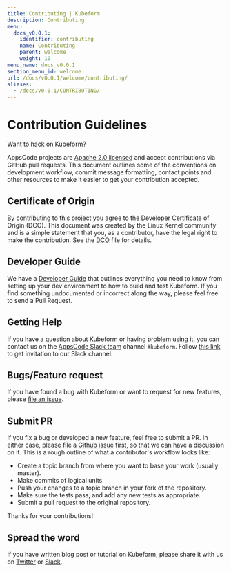 ```yaml
---
title: Contributing | Kubeform
description: Contributing
menu:
  docs_v0.0.1:
    identifier: contributing
    name: Contributing
    parent: welcome
    weight: 10
menu_name: docs_v0.0.1
section_menu_id: welcome
url: /docs/v0.0.1/welcome/contributing/
aliases:
  - /docs/v0.0.1/CONTRIBUTING/
---
```


# Contribution Guidelines
Want to hack on Kubeform?

AppsCode projects are [Apache 2.0 licensed](https://github.com/kubeform/kubeform/blob/master/LICENSE) and accept contributions via
GitHub pull requests.  This document outlines some of the conventions on
development workflow, commit message formatting, contact points and other
resources to make it easier to get your contribution accepted.

## Certificate of Origin

By contributing to this project you agree to the Developer Certificate of
Origin (DCO). This document was created by the Linux Kernel community and is a
simple statement that you, as a contributor, have the legal right to make the
contribution. See the [DCO](https://github.com/kubeform/kubeform/blob/master/DCO) file for details.

## Developer Guide

We have a [Developer Guide](/docs/setup/developer-guide/overview.md) that outlines everything you need to know from setting up your
dev environment to how to build and test Kubeform. If you find something undocumented or incorrect along the way,
please feel free to send a Pull Request.

## Getting Help

If you have a question about Kubeform or having problem using it, you can contact us on the [AppsCode Slack team](https://appscode.slack.com/messages/C8NCX6N23/details/) channel `#kubeform`. Follow [this link](https://slack.appscode.com) to get invitation to our Slack channel.

## Bugs/Feature request

If you have found a bug with Kubeform or want to request for new features, please [file an issue](https://github.com/kubeform/project/issues/new).

## Submit PR

If you fix a bug or developed a new feature, feel free to submit a PR. In either case, please file a [Github issue](https://github.com/kubeform/project/issues/new) first, so that we can have a discussion on it. This is a rough outline of what a contributor's workflow looks like:

- Create a topic branch from where you want to base your work (usually master).
- Make commits of logical units.
- Push your changes to a topic branch in your fork of the repository.
- Make sure the tests pass, and add any new tests as appropriate.
- Submit a pull request to the original repository.

Thanks for your contributions!

## Spread the word

If you have written blog post or tutorial on Kubeform, please share it with us on [Twitter](https://twitter.com/AppsCodeHQ) or [Slack](https://slack.appscode.com).
